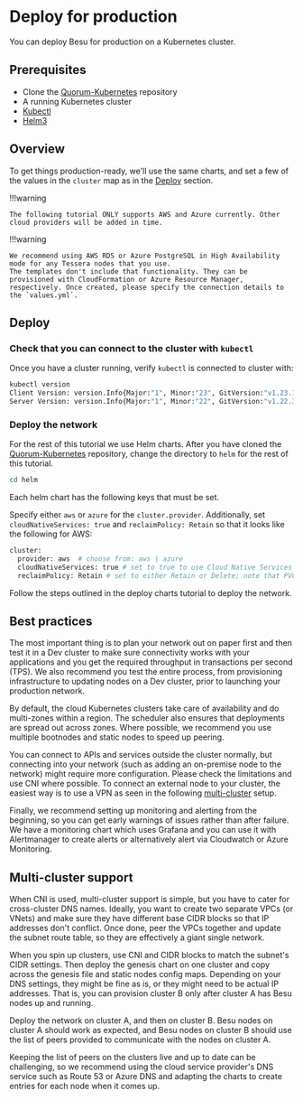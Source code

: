 # Deploy for production

You can deploy Besu for production on a Kubernetes cluster.

## Prerequisites

* Clone the [Quorum-Kubernetes](https://github.com/ConsenSys/quorum-kubernetes) repository
* A running Kubernetes cluster
* [Kubectl](https://kubernetes.io/docs/tasks/tools/)
* [Helm3](https://helm.sh/docs/intro/install/)

## Overview

To get things production-ready, we'll use the same charts, and set a few of the values in the `cluster` map as in the [Deploy](broken-reference) section.

!!!warning

```
The following tutorial ONLY supports AWS and Azure currently. Other cloud providers will be added in time.
```

!!!warning

```
We recommend using AWS RDS or Azure PostgreSQL in High Availability mode for any Tessera nodes that you use.
The templates don't include that functionality. They can be provisioned with CloudFormation or Azure Resource Manager,
respectively. Once created, please specify the connection details to the `values.yml`.
```

## Deploy

### Check that you can connect to the cluster with `kubectl`

Once you have a cluster running, verify `kubectl` is connected to cluster with:

```bash
kubectl version
Client Version: version.Info{Major:"1", Minor:"23", GitVersion:"v1.23.1", GitCommit:"86ec240af8cbd1b60bcc4c03c20da9b98005b92e", GitTreeState:"clean", BuildDate:"2021-12-16T11:41:01Z", GoVersion:"go1.17.5", Compiler:"gc", Platform:"linux/amd64"}
Server Version: version.Info{Major:"1", Minor:"22", GitVersion:"v1.22.3", GitCommit:"c92036820499fedefec0f847e2054d824aea6cd1", GitTreeState:"clean", BuildDate:"2021-10-27T18:35:25Z", GoVersion:"go1.16.9", Compiler:"gc", Platform:"linux/amd64"}
```

### Deploy the network

For the rest of this tutorial we use Helm charts. After you have cloned the [Quorum-Kubernetes](https://github.com/ConsenSys/quorum-kubernetes) repository, change the directory to `helm` for the rest of this tutorial.

```bash
cd helm
```

Each helm chart has the following keys that must be set.

Specify either `aws` or `azure` for the `cluster.provider`. Additionally, set `cloudNativeServices: true` and `reclaimPolicy: Retain` so that it looks like the following for AWS:

```bash
cluster:
  provider: aws  # choose from: aws | azure
  cloudNativeServices: true # set to true to use Cloud Native Services (SecretsManager and IAM for AWS; KeyVault & Managed Identities for Azure)
  reclaimPolicy: Retain # set to either Retain or Delete; note that PVCs and PVs will still exist after a 'helm delete'. Setting to Retain will keep volumes even if PVCs/PVs are deleted in kubernetes. Setting to Delete will remove volumes from EC2 EBS when PVC is deleted
```

Follow the steps outlined in the deploy charts tutorial to deploy the network.

## Best practices

The most important thing is to plan your network out on paper first and then test it in a Dev cluster to make sure connectivity works with your applications and you get the required throughput in transactions per second (TPS). We also recommend you test the entire process, from provisioning infrastructure to updating nodes on a Dev cluster, prior to launching your production network.

By default, the cloud Kubernetes clusters take care of availability and do multi-zones within a region. The scheduler also ensures that deployments are spread out across zones. Where possible, we recommend you use multiple bootnodes and static nodes to speed up peering.

You can connect to APIs and services outside the cluster normally, but connecting into your network (such as adding an on-premise node to the network) might require more configuration. Please check the limitations and use CNI where possible. To connect an external node to your cluster, the easiest way is to use a VPN as seen in the following [multi-cluster](broken-reference) setup.

Finally, we recommend setting up monitoring and alerting from the beginning, so you can get early warnings of issues rather than after failure. We have a monitoring chart which uses Grafana and you can use it with Alertmanager to create alerts or alternatively alert via Cloudwatch or Azure Monitoring.

## Multi-cluster support

When CNI is used, multi-cluster support is simple, but you have to cater for cross-cluster DNS names. Ideally, you want to create two separate VPCs (or VNets) and make sure they have different base CIDR blocks so that IP addresses don't conflict. Once done, peer the VPCs together and update the subnet route table, so they are effectively a giant single network.

When you spin up clusters, use CNI and CIDR blocks to match the subnet's CIDR settings. Then deploy the genesis chart on one cluster and copy across the genesis file and static nodes config maps. Depending on your DNS settings, they might be fine as is, or they might need to be actual IP addresses. That is, you can provision cluster B only after cluster A has Besu nodes up and running.

Deploy the network on cluster A, and then on cluster B. Besu nodes on cluster A should work as expected, and Besu nodes on cluster B should use the list of peers provided to communicate with the nodes on cluster A.

Keeping the list of peers on the clusters live and up to date can be challenging, so we recommend using the cloud service provider's DNS service such as Route 53 or Azure DNS and adapting the charts to create entries for each node when it comes up.
